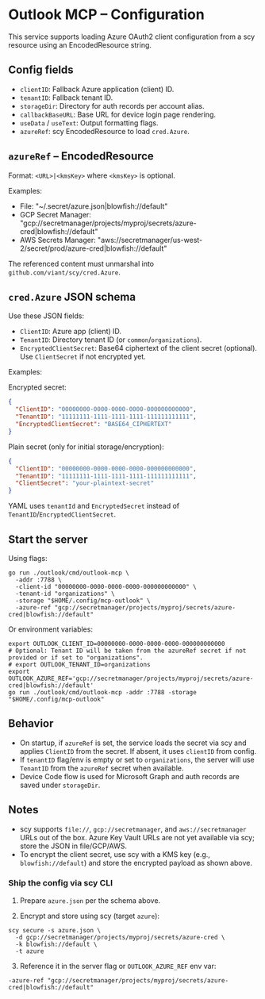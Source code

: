 # Outlook MCP – Configuration

This service supports loading Azure OAuth2 client configuration from a scy resource using an EncodedResource string.

## Config fields

- `clientID`: Fallback Azure application (client) ID.
- `tenantID`: Fallback tenant ID.
- `storageDir`: Directory for auth records per account alias.
- `callbackBaseURL`: Base URL for device login page rendering.
- `useData` / `useText`: Output formatting flags.
- `azureRef`: scy EncodedResource to load `cred.Azure`.

## `azureRef` – EncodedResource

Format: `<URL>|<kmsKey>` where `<kmsKey>` is optional.

Examples:
- File: "~/.secret/azure.json|blowfish://default"
- GCP Secret Manager: "gcp://secretmanager/projects/myproj/secrets/azure-cred|blowfish://default"
- AWS Secrets Manager: "aws://secretmanager/us-west-2/secret/prod/azure-cred|blowfish://default"

The referenced content must unmarshal into `github.com/viant/scy/cred.Azure`.

## `cred.Azure` JSON schema

Use these JSON fields:
- `ClientID`: Azure app (client) ID.
- `TenantID`: Directory tenant ID (or `common`/`organizations`).
- `EncryptedClientSecret`: Base64 ciphertext of the client secret (optional). Use `ClientSecret` if not encrypted yet.

Examples:

Encrypted secret:
```json
{
  "ClientID": "00000000-0000-0000-0000-000000000000",
  "TenantID": "11111111-1111-1111-1111-111111111111",
  "EncryptedClientSecret": "BASE64_CIPHERTEXT"
}
```

Plain secret (only for initial storage/encryption):
```json
{
  "ClientID": "00000000-0000-0000-0000-000000000000",
  "TenantID": "11111111-1111-1111-1111-111111111111",
  "ClientSecret": "your-plaintext-secret"
}
```

YAML uses `tenantId` and `EncryptedSecret` instead of `TenantID`/`EncryptedClientSecret`.

## Start the server

Using flags:

```
go run ./outlook/cmd/outlook-mcp \
  -addr :7788 \
  -client-id "00000000-0000-0000-0000-000000000000" \
  -tenant-id "organizations" \
  -storage "$HOME/.config/mcp-outlook" \
  -azure-ref "gcp://secretmanager/projects/myproj/secrets/azure-cred|blowfish://default"
```

Or environment variables:

```
export OUTLOOK_CLIENT_ID=00000000-0000-0000-0000-000000000000
# Optional: Tenant ID will be taken from the azureRef secret if not provided or if set to "organizations".
# export OUTLOOK_TENANT_ID=organizations
export OUTLOOK_AZURE_REF='gcp://secretmanager/projects/myproj/secrets/azure-cred|blowfish://default'
go run ./outlook/cmd/outlook-mcp -addr :7788 -storage "$HOME/.config/mcp-outlook"
```

## Behavior

- On startup, if `azureRef` is set, the service loads the secret via scy and applies `ClientID` from the secret. If absent, it uses `clientID` from config.
- If `tenantID` flag/env is empty or set to `organizations`, the server will use `TenantID` from the `azureRef` secret when available.
- Device Code flow is used for Microsoft Graph and auth records are saved under `storageDir`.

## Notes

- scy supports `file://`, `gcp://secretmanager`, and `aws://secretmanager` URLs out of the box. Azure Key Vault URLs are not yet available via scy; store the JSON in file/GCP/AWS.
- To encrypt the client secret, use scy with a KMS key (e.g., `blowfish://default`) and store the encrypted payload as shown above.

### Ship the config via scy CLI

1) Prepare `azure.json` per the schema above.

2) Encrypt and store using scy (target `azure`):

```
scy secure -s azure.json \
  -d gcp://secretmanager/projects/myproj/secrets/azure-cred \
  -k blowfish://default \
  -t azure
```

3) Reference it in the server flag or `OUTLOOK_AZURE_REF` env var:

```
-azure-ref "gcp://secretmanager/projects/myproj/secrets/azure-cred|blowfish://default"
```

